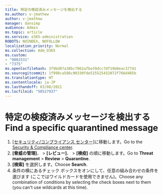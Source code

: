 ```yaml
---
title: 特定の検疫済みメッセージを検出する
ms.author: v-jmathew
author: v-jmathew
manager: dansimp
audience: Admin
ms.topic: article
ms.service: o365-administration
ROBOTS: NOINDEX, NOFOLLOW
localization_priority: Normal
ms.collection: Adm_O365
ms.custom:
- "9002531"
- "7375"
ms.openlocfilehash: 3f9bd87a30bc7062afbe39dcc7df19b8eac37741
ms.sourcegitcommit: 1f998ca586c90330fde515525432072f766d485b
ms.translationtype: HT
ms.contentlocale: ja-JP
ms.lasthandoff: 03/08/2021
ms.locfileid: "50527937"
---
```

# <a name="find-a-specific-quarantined-message"></a><span data-ttu-id="9cde7-102">特定の検疫済みメッセージを検出する</span><span class="sxs-lookup"><span data-stu-id="9cde7-102">Find a specific quarantined message</span></span>

1. <span data-ttu-id="9cde7-103">[[セキュリティ/コンプライアンス センター]](https://go.microsoft.com/fwlink/p/?linkid=2077143)に移動します。</span><span class="sxs-lookup"><span data-stu-id="9cde7-103">Go to the [Security & Compliance center](https://go.microsoft.com/fwlink/p/?linkid=2077143).</span></span>
2. <span data-ttu-id="9cde7-104">**[脅威の管理]**、 > **[レビュー]**、 > **[検疫]** の順に移動します。</span><span class="sxs-lookup"><span data-stu-id="9cde7-104">Go to **Threat management** > **Review** > **Quarantine**.</span></span>
3. <span data-ttu-id="9cde7-105">**[検索]** を選択します。</span><span class="sxs-lookup"><span data-stu-id="9cde7-105">Choose **Search**.</span></span>
4. <span data-ttu-id="9cde7-106">条件の横にあるチェック ボックスをオンにして、任意の組み合わせの条件を選びます (ここではワイルドカードを使用できません)。</span><span class="sxs-lookup"><span data-stu-id="9cde7-106">Choose any combination of conditions by selecting the check boxes next to them (you can't use wildcards at this time).</span></span>
